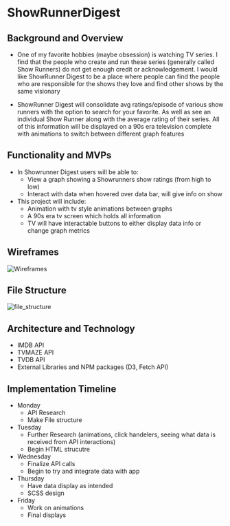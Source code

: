 # ShowRunnerDigest
## Background and Overview 
* One of my favorite hobbies (maybe obsession) is watching TV series. I find that the people who create and run these series (generally called Show Runners) do not get enough credit or acknowledgement. I would like ShowRunner Digest to be a place where people can find the people who are responsible for the shows they love and find other shows by the same visionary

* ShowRunner Digest will consolidate avg ratings/episode of various show runners with the option to search for your favorite. As well as see an individual Show Runner along with the average rating of their series. All of this information will be displayed on a 90s era television complete with animations to switch between different graph features

## Functionality and MVPs
* In Showrunner Digest users will be able to:
    * View a graph showing a Showrunners show ratings (from high to low)
    * Interact with data when hovered over data bar, will give info on show 
* This project will include:
    * Animation with tv style animations between graphs
    * A 90s era tv screen which holds all information
    * TV will have interactable buttons to either display data info or change graph metrics

## Wireframes 
![Wireframes](https://user-images.githubusercontent.com/78226696/120123090-e52c7900-c17a-11eb-976d-3ca811152ec0.png)

## File Structure
![file_structure](https://user-images.githubusercontent.com/78226696/120123115-04c3a180-c17b-11eb-80c8-2056c9275567.png)

## Architecture and Technology
* IMDB API
* TVMAZE API
* TVDB API
* External Libraries and NPM packages (D3, Fetch API)

## Implementation Timeline
* Monday
   * API Research
   * Make File structure
* Tuesday
   * Further Research (animations, click handelers, seeing what data is received from API interactions)
   * Begin HTML strucutre
* Wednesday
   * Finalize API calls
   * Begin to try and integrate data with app
* Thursday
   * Have data display as intended
   * SCSS design
* Friday
   * Work on animations
   * Final displays         
